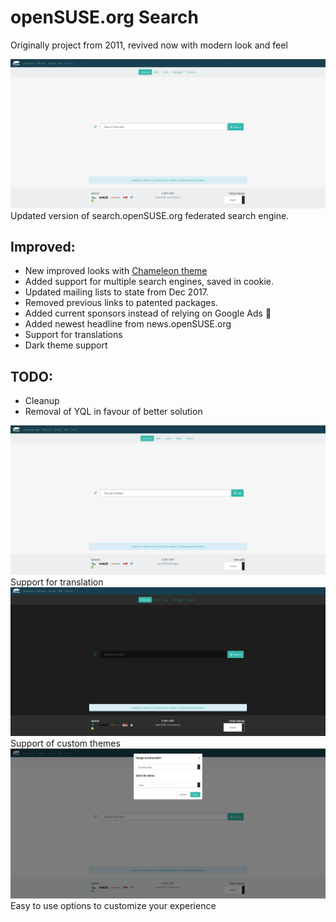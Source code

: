 # openSUSE.org Search

Originally project from 2011, revived now with modern look and feel

![Screenshot](/screenshot/Main.png)
Updated version of search.openSUSE.org federated search engine.

## Improved:

 * New improved looks with [Chameleon theme](https://github.com/openSUSE/opensuse-theme-chameleon)
 * Added support for multiple search engines, saved in cookie.
 * Updated mailing lists to state from Dec 2017.
 * Removed previous links to patented packages.
 * Added current sponsors instead of relying on Google Ads 🤔
 * Added newest headline from news.openSUSE.org
 * Support for translations
 * Dark theme support
 
## TODO:

 * Cleanup
 * Removal of YQL in favour of better solution

![Languages](/screenshot/Languages.png)
Support for translation
![Dark](/screenshot/Dark.png)
Support of custom themes
![Options](/screenshot/Options.png)
Easy to use options to customize your experience
